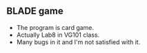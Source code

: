## BLADE game

- The program is card game.
- Actually Lab8 in VG101 class.
- Many bugs in it and I'm not satisfied with it.